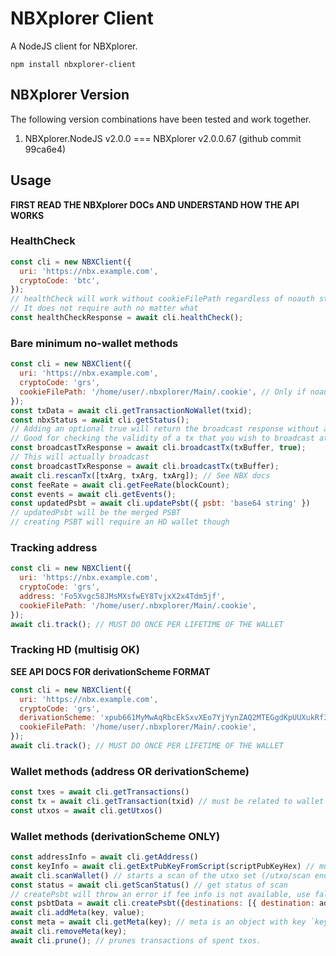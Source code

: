 # NBXplorer Client

A NodeJS client for NBXplorer.

```
npm install nbxplorer-client
```

## NBXplorer Version

The following version combinations have been tested and work together.

1. NBXplorer.NodeJS v2.0.0 === NBXplorer v2.0.0.67 (github commit 99ca6e4)

## Usage

**FIRST READ THE NBXplorer DOCs AND UNDERSTAND HOW THE API WORKS**

### HealthCheck

```js
const cli = new NBXClient({
  uri: 'https://nbx.example.com',
  cryptoCode: 'btc',
});
// healthCheck will work without cookieFilePath regardless of noauth state
// It does not require auth no matter what
const healthCheckResponse = await cli.healthCheck();
```

### Bare minimum no-wallet methods

```js
const cli = new NBXClient({
  uri: 'https://nbx.example.com',
  cryptoCode: 'grs',
  cookieFilePath: '/home/user/.nbxplorer/Main/.cookie', // Only if noauth is not active
});
const txData = await cli.getTransactionNoWallet(txid);
const nbxStatus = await cli.getStatus();
// Adding an optional true will return the broadcast response without actually broadcasting
// Good for checking the validity of a tx that you wish to broadcast at a later date.
const broadcastTxResponse = await cli.broadcastTx(txBuffer, true);
// This will actually broadcast
const broadcastTxResponse = await cli.broadcastTx(txBuffer);
await cli.rescanTx([txArg, txArg, txArg]); // See NBX docs
const feeRate = await cli.getFeeRate(blockCount);
const events = await cli.getEvents();
const updatedPsbt = await cli.updatePsbt({ psbt: 'base64 string' })
// updatedPsbt will be the merged PSBT
// creating PSBT will require an HD wallet though
```

### Tracking address

```js
const cli = new NBXClient({
  uri: 'https://nbx.example.com',
  cryptoCode: 'grs',
  address: 'Fo5Xvgc58JMsMXsfwEY8TvjxX2x4Tdm5jf',
  cookieFilePath: '/home/user/.nbxplorer/Main/.cookie',
});
await cli.track(); // MUST DO ONCE PER LIFETIME OF THE WALLET
```

### Tracking HD (multisig OK)

**SEE API DOCS FOR derivationScheme FORMAT**

```js
const cli = new NBXClient({
  uri: 'https://nbx.example.com',
  cryptoCode: 'grs',
  derivationScheme: 'xpub661MyMwAqRbcEkSxvXEo7YjYynZAQ2MTEGgdKpUUXukRf33ymeCJasAS3g3QJoMmtCRPrJ1cvexQr7SF8W97dyjfR4miTksU9UtntYopk1B-[legacy]',
  cookieFilePath: '/home/user/.nbxplorer/Main/.cookie',
});
await cli.track(); // MUST DO ONCE PER LIFETIME OF THE WALLET
```

### Wallet methods (address OR derivationScheme)

```js
const txes = await cli.getTransactions()
const tx = await cli.getTransaction(txid) // must be related to wallet
const utxos = await cli.getUtxos()
```

### Wallet methods (derivationScheme ONLY)

```js
const addressInfo = await cli.getAddress()
const keyInfo = await cli.getExtPubKeyFromScript(scriptPubKeyHex) // must be related to wallet
await cli.scanWallet() // starts a scan of the utxo set (/utxo/scan endpoint)
const status = await cli.getScanStatus() // get status of scan
// createPsbt will throw an error if fee info is not available, use fallbackFeeRate just in case
const psbtData = await cli.createPsbt({destinations: [{ destination: address }]})
await cli.addMeta(key, value);
const meta = await cli.getMeta(key); // meta is an object with key `key` and value of type value passed to addMeta
await cli.removeMeta(key);
await cli.prune(); // prunes transactions of spent txos.
```
